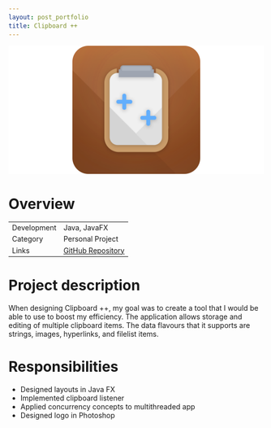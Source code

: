 ```yaml
---
layout: post_portfolio
title: Clipboard ++
---
```

<img src="/images/fulls/clipboard-cover.png" class="fit image shadow">

<h1>Overview</h1>
<table>
<tr><td><span class="icon fa-cog"></span>  Development</td>
<td>Java, JavaFX</td></tr>
<tr><td><span class="icon fa-tags"></span>  Category</td>
<td>Personal Project</td></tr>
<tr><td><span class="icon fa-share-alt"></span>  Links</td>
<td><a href = "https://github.com/pwang347/ClipboardPP">GitHub Repository</a></td></tr>
</table>

<h1>Project description</h1>
When designing Clipboard ++, my goal was to create a tool that I would be able to use to boost my efficiency. The application allows storage and editing of multiple clipboard items. The data flavours that it supports are strings, images, hyperlinks, and filelist items.

<h1>Responsibilities</h1>
<ul>
<li>Designed layouts in Java FX</li>
<li>Implemented clipboard listener</li>
<li>Applied concurrency concepts to multithreaded app</li>
<li>Designed logo in Photoshop</li>
</ul>

